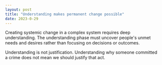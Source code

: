 ```yaml
---
layout: post
title: "Understanding makes permanent change possible"
date: 2023-0-29
---
```


Creating systemic change in a complex system requires deep understanding. The understanding phase must uncover people's unmet needs and desires rather than focusing on decisions or outcomes.

Understanding is not justification. Understanding why someone committed a crime does not mean we should justify that act.

